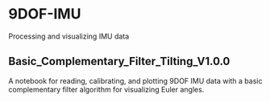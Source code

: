 # 9DOF-IMU
Processing and visualizing IMU data

## Basic_Complementary_Filter_Tilting_V1.0.0

A notebook for reading, calibrating, and plotting 9DOF IMU data with a basic complementary filter algorithm for visualizing Euler angles.
